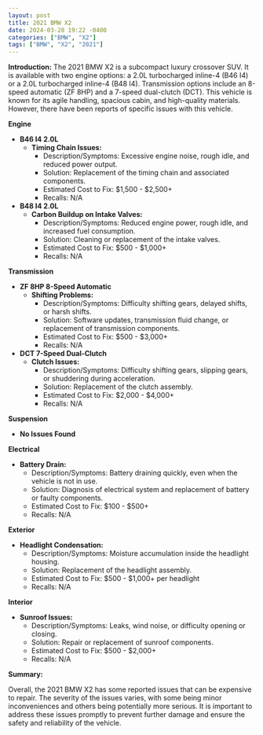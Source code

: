 ```yaml
---
layout: post
title: 2021 BMW X2
date: 2024-03-28 19:22 -0400
categories: ["BMW", "X2"]
tags: ["BMW", "X2", "2021"]
---
```

**Introduction:**
The 2021 BMW X2 is a subcompact luxury crossover SUV. It is available with two engine options: a 2.0L turbocharged inline-4 (B46 I4) or a 2.0L turbocharged inline-4 (B48 I4). Transmission options include an 8-speed automatic (ZF 8HP) and a 7-speed dual-clutch (DCT). This vehicle is known for its agile handling, spacious cabin, and high-quality materials. However, there have been reports of specific issues with this vehicle.

**Engine**
- **B46 I4 2.0L**
    - **Timing Chain Issues:**
        - Description/Symptoms: Excessive engine noise, rough idle, and reduced power output.
        - Solution: Replacement of the timing chain and associated components.
        - Estimated Cost to Fix: $1,500 - $2,500+
        - Recalls: N/A
- **B48 I4 2.0L**
    - **Carbon Buildup on Intake Valves:**
        - Description/Symptoms: Reduced engine power, rough idle, and increased fuel consumption.
        - Solution: Cleaning or replacement of the intake valves.
        - Estimated Cost to Fix: $500 - $1,000+
        - Recalls: N/A

**Transmission**
- **ZF 8HP 8-Speed Automatic**
    - **Shifting Problems:**
        - Description/Symptoms: Difficulty shifting gears, delayed shifts, or harsh shifts.
        - Solution: Software updates, transmission fluid change, or replacement of transmission components.
        - Estimated Cost to Fix: $500 - $3,000+
        - Recalls: N/A
- **DCT 7-Speed Dual-Clutch**
    - **Clutch Issues:**
        - Description/Symptoms: Difficulty shifting gears, slipping gears, or shuddering during acceleration.
        - Solution: Replacement of the clutch assembly.
        - Estimated Cost to Fix: $2,000 - $4,000+
        - Recalls: N/A

**Suspension**
- **No Issues Found**

**Electrical**
- **Battery Drain:**
    - Description/Symptoms: Battery draining quickly, even when the vehicle is not in use.
    - Solution: Diagnosis of electrical system and replacement of battery or faulty components.
    - Estimated Cost to Fix: $100 - $500+
    - Recalls: N/A

**Exterior**
- **Headlight Condensation:**
    - Description/Symptoms: Moisture accumulation inside the headlight housing.
    - Solution: Replacement of the headlight assembly.
    - Estimated Cost to Fix: $500 - $1,000+ per headlight
    - Recalls: N/A

**Interior**
- **Sunroof Issues:**
    - Description/Symptoms: Leaks, wind noise, or difficulty opening or closing.
    - Solution: Repair or replacement of sunroof components.
    - Estimated Cost to Fix: $500 - $2,000+
    - Recalls: N/A

**Summary:**

Overall, the 2021 BMW X2 has some reported issues that can be expensive to repair. The severity of the issues varies, with some being minor inconveniences and others being potentially more serious. It is important to address these issues promptly to prevent further damage and ensure the safety and reliability of the vehicle.
